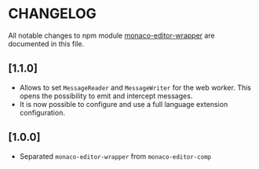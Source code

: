 # CHANGELOG

All notable changes to npm module [monaco-editor-wrapper](https://www.npmjs.com/package/monaco-editor-wrapper) are documented in this file.

## [1.1.0]

- Allows to set `MessageReader` and `MessageWriter` for the web worker. This opens the possibility to emit and intercept messages.
- It is now possible to configure and use a full language extension configuration.

## [1.0.0]

- Separated `monaco-editor-wrapper` from `monaco-editor-comp`
